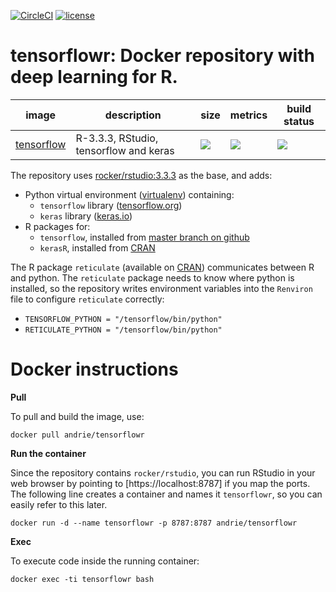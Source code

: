 [![CircleCI](https://circleci.com/gh/andrie/tensorflowr.svg?style=svg)](https://circleci.com/gh/andrie/tensorflowr)
[![license](https://img.shields.io/badge/license-GPLv2-blue.svg)](https://opensource.org/licenses/GPL-2.0)


# tensorflowr: Docker repository with deep learning for R.

image            | description                               | size   | metrics | build status 
---------------- | ----------------------------------------- | ------ | ------- | --------------
[tensorflow](https://hub.docker.com/r/andrie/tensorflowr) | R-3.3.3, RStudio, tensorflow and keras  | [![](https://images.microbadger.com/badges/image/andrie/tensorflowr.svg)](https://microbadger.com/images/andrie/tensorflowr) | [![](https://img.shields.io/docker/pulls/andrie/tensorflowr.svg)](https://hub.docker.com/r/andrie/tensorflowr) |  [![](https://img.shields.io/docker/automated/andrie/tensorflowr.svg)](https://hub.docker.com/r/andrie/tensorflowr/builds)

The repository uses [rocker/rstudio:3.3.3](https://hub.docker.com/r/rocker/rstudio/) as the base, and adds:

* Python virtual environment ([virtualenv](http://python-guide-pt-br.readthedocs.io/en/latest/dev/virtualenvs/)) containing:
    - `tensorflow` library ([tensorflow.org](https://www.tensorflow.org/))
    - `keras` library ([keras.io](https://keras.io/))
* R packages for:
    - `tensorflow`, installed from [master branch on github](https://github.com/rstudio/tensorflow)
    - `kerasR`, installed from [CRAN](https://cran.r-project.org/package=kerasR)

The R package `reticulate` (available on [CRAN](https://cran.r-project.org/web/packages/reticulate/index.html)) communicates between R and python. The `reticulate` package needs to know where python is installed, so the repository writes environment variables into the `Renviron` file to configure `reticulate` correctly:

* `TENSORFLOW_PYTHON = "/tensorflow/bin/python"`
* `RETICULATE_PYTHON = "/tensorflow/bin/python"`

# Docker instructions

**Pull**

To pull and build the image, use:

```
docker pull andrie/tensorflowr
```

**Run the container**

Since the repository contains `rocker/rstudio`, you can run RStudio in your web browser by pointing to [https://localhost:8787] if you map the ports. The following line creates a container and names it `tensorflowr`, so you can easily refer to this later.

```
docker run -d --name tensorflowr -p 8787:8787 andrie/tensorflowr
```

**Exec**

To execute code inside the running container:

```
docker exec -ti tensorflowr bash
```
